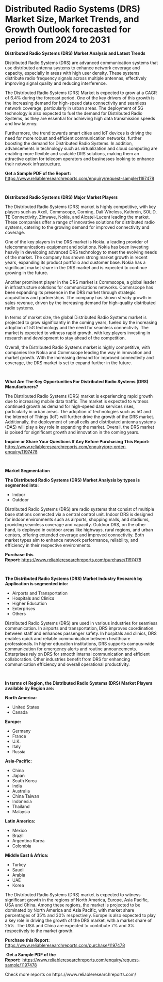 <p><h1>Distributed Radio Systems (DRS) Market Size, Market Trends, and Growth Outlook forecasted for period from 2024 to 2031</h1></p><p><strong>Distributed Radio Systems (DRS) Market Analysis and Latest Trends</strong></p>
<p><p>Distributed Radio Systems (DRS) are advanced communication systems that use distributed antenna systems to enhance network coverage and capacity, especially in areas with high user density. These systems distribute radio frequency signals across multiple antennas, effectively improving signal quality and reducing interference.</p><p>The Distributed Radio Systems (DRS) Market is expected to grow at a CAGR of 6.4% during the forecast period. One of the key drivers of this growth is the increasing demand for high-speed data connectivity and seamless network coverage, particularly in urban areas. The deployment of 5G technology is also expected to fuel the demand for Distributed Radio Systems, as they are essential for achieving high data transmission speeds and low latency.</p><p>Furthermore, the trend towards smart cities and IoT devices is driving the need for more robust and efficient communication networks, further boosting the demand for Distributed Radio Systems. In addition, advancements in technology such as virtualization and cloud computing are enabling more flexible and scalable DRS solutions, making them an attractive option for telecom operators and businesses looking to enhance their network infrastructure.</p></p>
<p><strong>Get a Sample PDF of the Report:&nbsp;</strong> <a href="https://www.reliableresearchreports.com/enquiry/request-sample/1197478">https://www.reliableresearchreports.com/enquiry/request-sample/1197478</a></p>
<p>&nbsp;</p>
<p><strong>Distributed Radio Systems (DRS) Major Market Players</strong></p>
<p><p>The Distributed Radio Systems (DRS) market is highly competitive, with key players such as Axell, Commscope, Corning, Dali Wireless, Kathrein, SOLiD, TE Connectivity, Zinwave, Nokia, and Alcatel-Lucent leading the market. These companies offer a range of innovative solutions for distributed radio systems, catering to the growing demand for improved connectivity and coverage.</p><p>One of the key players in the DRS market is Nokia, a leading provider of telecommunications equipment and solutions. Nokia has been investing heavily in developing advanced DRS technology to meet the evolving needs of the market. The company has shown strong market growth in recent years, expanding its product portfolio and customer base. Nokia has a significant market share in the DRS market and is expected to continue growing in the future.</p><p>Another prominent player in the DRS market is Commscope, a global leader in infrastructure solutions for communications networks. Commscope has been expanding its presence in the DRS market through strategic acquisitions and partnerships. The company has shown steady growth in sales revenue, driven by the increasing demand for high-quality distributed radio systems.</p><p>In terms of market size, the global Distributed Radio Systems market is projected to grow significantly in the coming years, fueled by the increasing adoption of 5G technology and the need for seamless connectivity. The market is expected to witness rapid growth, with key players investing in research and development to stay ahead of the competition.</p><p>Overall, the Distributed Radio Systems market is highly competitive, with companies like Nokia and Commscope leading the way in innovation and market growth. With the increasing demand for improved connectivity and coverage, the DRS market is set to expand further in the future.</p></p>
<p>&nbsp;</p>
<p><strong>What Are The Key Opportunities For Distributed Radio Systems (DRS) Manufacturers?</strong></p>
<p><p>The Distributed Radio Systems (DRS) market is experiencing rapid growth due to increasing mobile data traffic. The market is expected to witness continued growth as demand for high-speed data services rises, particularly in urban areas. The adoption of technologies such as 5G and the Internet of Things (IoT) will further drive the growth of the DRS market. Additionally, the deployment of small cells and distributed antenna systems (DAS) will play a key role in expanding the market. Overall, the DRS market is poised for significant growth and innovation in the coming years.</p></p>
<p><strong>Inquire or Share Your Questions If Any Before Purchasing This Report:</strong> <a href="https://www.reliableresearchreports.com/enquiry/pre-order-enquiry/1197478">https://www.reliableresearchreports.com/enquiry/pre-order-enquiry/1197478</a></p>
<p>&nbsp;</p>
<p><strong>Market Segmentation</strong></p>
<p><strong>The Distributed Radio Systems (DRS) Market Analysis by types is segmented into:</strong></p>
<p><ul><li>Indoor</li><li>Outdoor</li></ul></p>
<p><p>Distributed Radio Systems (DRS) are radio systems that consist of multiple base stations connected via a central control unit. Indoor DRS is designed for indoor environments such as airports, shopping malls, and stadiums, providing seamless coverage and capacity. Outdoor DRS, on the other hand, is deployed in outdoor areas like highways, rural regions, and urban centers, offering extended coverage and improved connectivity. Both market types aim to enhance network performance, reliability, and efficiency in their respective environments.</p></p>
<p><strong>Purchase this Report:&nbsp;</strong><a href="https://www.reliableresearchreports.com/purchase/1197478">https://www.reliableresearchreports.com/purchase/1197478</a></p>
<p>&nbsp;</p>
<p><strong>The Distributed Radio Systems (DRS) Market Industry Research by Application is segmented into:</strong></p>
<p><ul><li>Airports and Transportation</li><li>Hospitals and Clinics</li><li>Higher Education</li><li>Enterprises</li><li>Others</li></ul></p>
<p><p>Distributed Radio Systems (DRS) are used in various industries for seamless communication. In airports and transportation, DRS improves coordination between staff and enhances passenger safety. In hospitals and clinics, DRS enables quick and reliable communication between healthcare professionals. In higher education institutions, DRS supports campus-wide communication for emergency alerts and routine announcements. Enterprises rely on DRS for smooth internal communication and efficient collaboration. Other industries benefit from DRS for enhancing communication efficiency and overall operational productivity.</p></p>
<p>&nbsp;</p>
<p><strong>In terms of Region, the Distributed Radio Systems (DRS) Market Players available by Region are:</strong></p>
<p>
    <p> <strong> North America: </strong>
        <ul>
            <li>United States</li>
            <li>Canada</li>
        </ul>
        </p> 
    <p> <strong> Europe: </strong>
        <ul>
            <li>Germany</li>
            <li>France</li>
            <li>U.K.</li>
            <li>Italy</li>
            <li>Russia</li>
        </ul>
        </p> 
    <p> <strong> Asia-Pacific: </strong>
        <ul>
            <li>China</li>
            <li>Japan</li>
            <li>South Korea</li>
            <li>India</li>
            <li>Australia</li>
            <li>China Taiwan</li>
            <li>Indonesia</li>
            <li>Thailand</li>
            <li>Malaysia</li>
        </ul>
        </p> 
    <p> <strong> Latin America: </strong>
        <ul>
            <li>Mexico</li>
            <li>Brazil</li>
            <li>Argentina Korea</li>
            <li>Colombia</li>
        </ul>
        </p> 
    <p> <strong> Middle East & Africa: </strong>
        <ul>
            <li>Turkey</li>
            <li>Saudi</li>
            <li>Arabia</li>
            <li>UAE</li>
            <li>Korea</li>
        </ul>
    </p>
    </p>
<p><p>The Distributed Radio Systems (DRS) market is expected to witness significant growth in the regions of North America, Europe, Asia Pacific, USA and China. Among these regions, the market is projected to be dominated by North America and Asia Pacific, with market share percentages of 35% and 30% respectively. Europe is also expected to play a key role in driving the growth of the DRS market, with a market share of 25%. The USA and China are expected to contribute 7% and 3% respectively to the market growth.</p></p>
<p><strong>Purchase this Report: </strong><a href="https://www.reliableresearchreports.com/purchase/1197478">https://www.reliableresearchreports.com/purchase/1197478</a></p>
<p>&nbsp;<strong>Get a Sample PDF of the Report:&nbsp;&nbsp;</strong><a href="https://www.reliableresearchreports.com/enquiry/request-sample/1197478">https://www.reliableresearchreports.com/enquiry/request-sample/1197478</a></p>
<p><strong></strong></p>
<p>Check more reports on https://www.reliableresearchreports.com/</p>